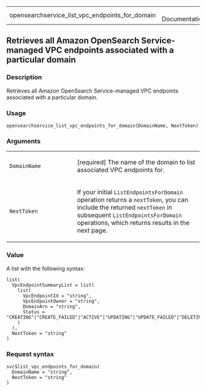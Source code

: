<table style="width: 100%;">
<tbody>
<tr class="odd">
<td>opensearchservice_list_vpc_endpoints_for_domain</td>
<td style="text-align: right;">R Documentation</td>
</tr>
</tbody>
</table>

## Retrieves all Amazon OpenSearch Service-managed VPC endpoints associated with a particular domain

### Description

Retrieves all Amazon OpenSearch Service-managed VPC endpoints associated
with a particular domain.

### Usage

    opensearchservice_list_vpc_endpoints_for_domain(DomainName, NextToken)

### Arguments

<table>
<colgroup>
<col style="width: 35%" />
<col style="width: 65%" />
</colgroup>
<tbody>
<tr class="odd">
<td><code
id="opensearchservice_list_vpc_endpoints_for_domain_:_DomainName">DomainName</code></td>
<td><p>[required] The name of the domain to list associated VPC
endpoints for.</p></td>
</tr>
<tr class="even">
<td><code
id="opensearchservice_list_vpc_endpoints_for_domain_:_NextToken">NextToken</code></td>
<td><p>If your initial <code>ListEndpointsForDomain</code> operation
returns a <code>nextToken</code>, you can include the returned
<code>nextToken</code> in subsequent <code>ListEndpointsForDomain</code>
operations, which returns results in the next page.</p></td>
</tr>
</tbody>
</table>

### Value

A list with the following syntax:

    list(
      VpcEndpointSummaryList = list(
        list(
          VpcEndpointId = "string",
          VpcEndpointOwner = "string",
          DomainArn = "string",
          Status = "CREATING"|"CREATE_FAILED"|"ACTIVE"|"UPDATING"|"UPDATE_FAILED"|"DELETING"|"DELETE_FAILED"
        )
      ),
      NextToken = "string"
    )

### Request syntax

    svc$list_vpc_endpoints_for_domain(
      DomainName = "string",
      NextToken = "string"
    )

